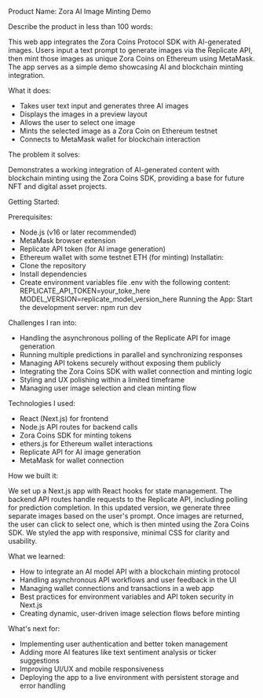 Product Name:
Zora AI Image Minting Demo

Describe the product in less than 100 words:

This web app integrates the Zora Coins Protocol SDK with AI-generated images. Users input a text prompt to generate images via the Replicate API, then mint those images as unique Zora Coins on Ethereum using MetaMask. The app serves as a simple demo showcasing AI and blockchain minting integration.

What it does:

- Takes user text input and generates three AI images
- Displays the images in a preview layout
- Allows the user to select one image
- Mints the selected image as a Zora Coin on Ethereum testnet
- Connects to MetaMask wallet for blockchain interaction

The problem it solves:

Demonstrates a working integration of AI-generated content with blockchain minting using the Zora Coins SDK, providing a base for future NFT and digital asset projects.

Getting Started:

Prerequisites:
- Node.js (v16 or later recommended)
- MetaMask browser extension
- Replicate API token (for AI image generation)
- Ethereum wallet with some testnet ETH (for minting)
Installatin:
- Clone the repository
- Install dependencies
- Create environment variables file .env with the following content:
REPLICATE_API_TOKEN=your_toke_here
MODEL_VERSION=replicate_model_version_here
Running the App:
Start the development server: npm run dev

Challenges I ran into:

- Handling the asynchronous polling of the Replicate API for image generation
- Running multiple predictions in parallel and synchronizing responses
- Managing API tokens securely without exposing them publicly
- Integrating the Zora Coins SDK with wallet connection and minting logic
- Styling and UX polishing within a limited timeframe
- Managing user image selection and clean minting flow

Technologies I used:

- React (Next.js) for frontend
- Node.js API routes for backend calls
- Zora Coins SDK for minting tokens
- ethers.js for Ethereum wallet interactions
- Replicate API for AI image generation
- MetaMask for wallet connection

How we built it:

We set up a Next.js app with React hooks for state management. The backend API routes handle requests to the Replicate API, including polling for prediction completion. In this updated version, we generate three separate images based on the user's prompt. Once images are returned, the user can click to select one, which is then minted using the Zora Coins SDK. We styled the app with responsive, minimal CSS for clarity and usability.

What we learned:

- How to integrate an AI model API with a blockchain minting protocol
- Handling asynchronous API workflows and user feedback in the UI
- Managing wallet connections and transactions in a web app
- Best practices for environment variables and API token security in Next.js
- Creating dynamic, user-driven image selection flows before minting

What's next for:

- Implementing user authentication and better token management
- Adding more AI features like text sentiment analysis or ticker suggestions
- Improving UI/UX and mobile responsiveness
- Deploying the app to a live environment with persistent storage and error handling
